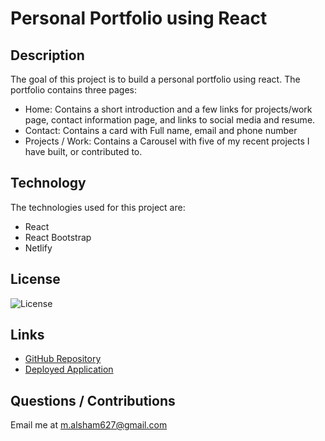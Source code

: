 # Personal Portfolio using React

## Description
The goal of this project is to build a personal portfolio using react.
The portfolio contains three pages: 

- Home: Contains a short introduction and a few links for projects/work page, contact information page, and links to social media and resume.
- Contact: Contains a card with Full name, email and phone number
- Projects / Work: Contains a Carousel with five of my recent projects I have built, or contributed to. 

## Technology
The technologies used for this project are:
- React
- React Bootstrap
- Netlify

## License 
 ![License](https://img.shields.io/static/v1?label=License&message=MIT&color=9cf)

## Links
- [GitHub Repository](https://github.com/Malsham3/portfolio-react)
- [Deployed Application](https://mostafaalshammary.netlify.app/)

## Questions / Contributions
Email me at m.alsham627@gmail.com